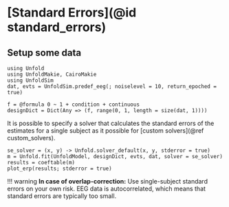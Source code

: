 # [Standard Errors](@id standard_errors)

## Setup some data

```@Example main
using Unfold
using UnfoldMakie, CairoMakie
using UnfoldSim
dat, evts = UnfoldSim.predef_eeg(; noiselevel = 10, return_epoched = true)

f = @formula 0 ~ 1 + condition + continuous
designDict = Dict(Any => (f, range(0, 1, length = size(dat, 1))))
```

It is possible to specify a solver that calculates the standard errors of the estimates for a single subject as it possible for [custom solvers](@ref custom_solvers).

```@Example main
se_solver = (x, y) -> Unfold.solver_default(x, y, stderror = true)
m = Unfold.fit(UnfoldModel, designDict, evts, dat, solver = se_solver)
results = coeftable(m)
plot_erp(results; stderror = true)
```

!!! warning
    **In case of overlap-correction:** Use single-subject standard errors on your own risk. EEG data is autocorrelated, which means that standard errors are typically too small.
